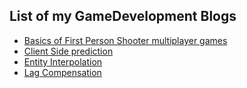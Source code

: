 ## List of my GameDevelopment Blogs

- [Basics of First Person Shooter multiplayer games](./basicsfps.md)
- [Client Side prediction](./clientsideprediction.md)
- [Entity Interpolation](./entityinterpolation.md)
- [Lag Compensation](./lagcompensation.md)